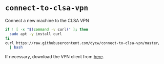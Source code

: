 # `connect-to-clsa-vpn`

Connect a new machine to the CLSA VPN

```bash
if ! [ -x "$(command -v curl)" ]; then
  sudo apt -y install curl
fi
curl https://raw.githubusercontent.com/dycw/connect-to-clsa-vpn/master/install \
  | bash
```

If necessary, download the VPN client from [here](http://clsavpn.clsa.com).
